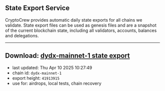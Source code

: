 ## State Export Service
CryptoCrew provides automatic daily state exports for all chains we validate. State export files can be used as genesis files and are a snapshot of the current blockchain state, including all validators, accounts, balances and delegations.

---
**Download: [dydx-mainnet-1 state export](https://dl-tyo.ccvalidators.com/SERVICE/dydx/dydx-mainnet-1_export_41913915.json)**
---

- last updated: Thu Apr 10 2025 10:27:49
- chain id: `dydx-mainnet-1`
- export height: `41913915`
- use for: airdrops, local tests, chain recovery
